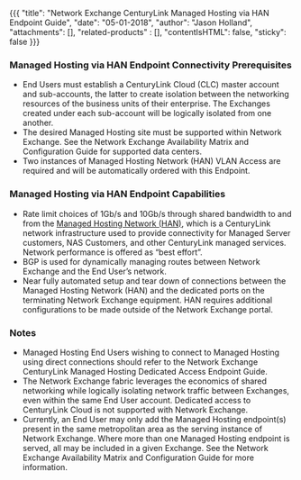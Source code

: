 {{{
  "title": "Network Exchange CenturyLink Managed Hosting via HAN Endpoint Guide",
  "date": "05-01-2018",
  "author": "Jason Holland",
  "attachments": [],
  "related-products" : [],
  "contentIsHTML": false,
  "sticky": false
}}}

### Managed Hosting via HAN Endpoint Connectivity Prerequisites

* End Users must establish a CenturyLink Cloud (CLC) master account and sub-accounts, the latter to create isolation between the networking resources of the business units of their enterprise. The Exchanges created under each sub-account will be logically isolated from one another.
* The desired Managed Hosting site must be supported within Network Exchange. See the Network Exchange Availability Matrix and Configuration Guide for supported data centers.
* Two instances of Managed Hosting Network (HAN) VLAN Access are required and will be automatically ordered with this Endpoint.

### Managed Hosting via HAN Endpoint Capabilities

* Rate limit choices of 1Gb/s and 10Gb/s through shared bandwidth to and from the [Managed Hosting Network (HAN)](https://www.ctl.io/architecture/cns-architecture/), which is a CenturyLink network infrastructure used to provide connectivity for Managed Server customers, NAS Customers, and other CenturyLink managed services. Network performance is offered as “best effort”.
* BGP is used for dynamically managing routes between Network Exchange and the End User’s network.
* Near fully automated setup and tear down of connections between the Managed Hosting Network (HAN) and the dedicated ports on the terminating Network Exchange equipment. HAN requires additional configurations to be made outside of the Network Exchange portal.

### Notes

* Managed Hosting End Users wishing to connect to Managed Hosting using direct connections should refer to the Network Exchange CenturyLink Managed Hosting Dedicated Access Endpoint Guide.
* The Network Exchange fabric leverages the economics of shared networking while logically isolating network traffic between Exchanges, even within the same End User account. Dedicated access to CenturyLink Cloud is not supported with Network Exchange.
* Currently, an End User may only add the Managed Hosting endpoint(s) present in the same metropolitan area as the serving instance of Network Exchange. Where more than one Managed Hosting endpoint is served, all may be included in a given Exchange. See the Network Exchange Availability Matrix and Configuration Guide for more information.

